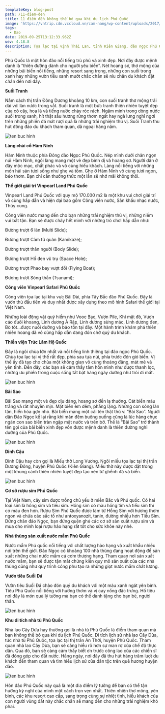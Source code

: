 ```yaml
---
templateKey: blog-post
path: /11-diem-den
title: 11 điểm đến không thể bỏ qua khi du lịch Phú Quốc
image: 'https://vntrip.cdn.vccloud.vn/cam-nang/wp-content/uploads/2017/08/bai-sao-phu-quoc.jpg' 
tags:
  - Dao
date: 2019-09-25T13:12:33.962Z
uev: 4.18.8
description: Tọa lạc tại vịnh Thái Lan, tỉnh Kiên Giang, đảo ngọc Phú Quốc vẫn lưu giữ cho mình vẻ đẹp hoang sơ, thơ mộng. Đặt chân đến hòn đảo này, du khách không thể bỏ qua 11 điểm tham quan vô cùng hấp dẫn dưới đây.
---
```


Phú Quốc là một hòn đảo nổi tiếng trù phú và xinh đẹp. Nơi đây được mệnh danh là “thiên đường dành cho người yêu biển”. Nét hoang sơ, thơ mộng của những bãi biển nổi tiếng, những resort sang trọng, những con suối trong xanh hay những vườn tiêu xanh mướt chắc chắn sẽ níu chân du khách đặt chân đến nơi đây.

**Suối Tranh**

Nằm cách thị trấn Đông Dương khoảng 10 km, con suối tranh thơ mộng trải dài với làn nước trong vắt. Suối tranh là một bức tranh thiên nhiên tuyệt đẹp của cỏ cây, hoa lá và tiếng nước chảy róc rách. Ngâm mình trong dòng nước suối trong xanh, hít thật sâu hương rừng thơm ngát hay ngả lưng nghỉ ngơi trên những phiến đá mát rượi quả là những trải nghiệm thú vị. Suối Tranh thu hút đông đảo du khách tham quan, dã ngoại hàng năm.

![ten buc hinh](https://images.foody.vn/res/g5/41540/prof/s576x330/foody-mobile-1-jpg-764-636268939999230286.jpg "ten buc hinh")

**Làng chài cổ Hàm Ninh**

Hàm Ninh thuộc phía Đông đảo Ngọc Phú Quốc. Nép mình dưới chân ngọn núi Hàm Ninh, ngôi làng mang một vẻ đẹp bình dị và hoang sơ. Người dân ở đây mộc mạc, chất phác và vô cùng hiếu khách. Làng nổi tiếng với những món hải sản tươi sống như ghẹ và tôm. Ghẹ ở Hàm Ninh vô cùng tươi ngon, béo thơm. Bạn chỉ cần thưởng thức một lần sẽ nhớ mãi không thôi.


**Thế giới giải trí Vinpearl Land Phú Quốc**

Vinpearl Land Phú Quốc với quy mô 170.000 m2 là một khu vui chơi giải trí vô cùng hấp dẫn và hiện đại bao gồm Công viên nước, Sân khấu nhạc nước, Thủy cung.



Công viên nước mang đến cho bạn những trải nghiệm thú vị, những niềm vui bất tận. Bạn sẽ được cháy hết mình với những trò chơi hấp dẫn như:

Đường trượt 6 làn (Multi Slide);

Đường trượt Cảm tử quân (Kamikaze);

Đường trượt thân người (Body Slide);

Đường trượt Hố đen vũ trụ (Space Hole);

Đường trượt Phao bay vượt đồi (Flying Boat);

Đường trượt Sóng thần (Tsunami);

**Công viên Vinpearl Safari Phú Quốc**

Công viên tọa lạc tại khu vực Bãi Dài, phía Tây Bắc đảo Phú Quốc. Đây là vườn thú đầu tiên và duy nhất được xây dựng theo mô hình Safari thế giới tại Việt Nam.


Những loài động vật quý hiếm như Vooc Bạc, Vượn Pile, Khỉ mặt đỏ, Vượn cáo đuôi khoang, Linh dương Ả Rập, Linh dương sừng mác, Linh dương đen, Bò tót…được nuôi dưỡng và bảo tồn tại đây. Một hành trình khám phá thiên nhiên hoang dã vô cùng hấp dẫn đang đón chờ quý du khách.

**Thiền viện Trúc Lâm Hộ Quốc**

Đây là ngôi chùa lớn nhất và nổi tiếng linh thiêng tại đảo ngọc Phú Quốc. Chùa tọa lạc tại vị thế rất đẹp, phía sau tựa núi, phía trước đón gió biển. Vị thế ấy đã tạo cho chùa một không gian vô cùng thoáng đãng, mát mẻ và yên tĩnh. Đến đây, các bạn sẽ cảm thấy tâm hồn mình như được thanh lọc, những ưu phiền trong cuộc sống tất bật hàng ngày dường như trôi đi mất.

![ten buc hinh](https://media.laodong.vn/Storage/newsportal/2018/1/30/589227/01.jpg "ten buc hinh")

**Bãi Sao**

Bãi Sao mang một vẻ đẹp dịu dàng, hoang sơ đến lạ thường. Cát biển màu trắng và rất nhuyễn mịn. Mặt biển êm đềm, phẳng lặng. Những con sóng lăn tăn, hiền hòa gợn nhỏ. Bãi biển mang một cái tên thật thú vị “Bãi Sao”. Người dân Đảo Ngọc kể lại rằng khi màn đêm buông xuống cũng là lúc hàng chục ngàn con sao biển tràn ngập mặt nước và trên bờ. Thế là “Bãi Sao” trở thành tên gọi của bãi biển xinh đẹp vốn được mệnh danh là thiên đường nghỉ dưỡng của Phú Quốc.

![ten buc hinh](https://www.vntrip.vn/cam-nang/wp-content/uploads/2017/09/bai-sao-phu-quoc-e1506329625499.jpg "ten buc hinh")

**Dinh Cậu**

Dinh Cậu hay còn gọi là Miếu thờ Long Vương. Ngôi miếu tọa lạc tại thị trấn Dương Đông, huyện Phú Quốc (Kiên Giang). Miếu thờ này được đặt trong một khung cảnh thiên nhiên tuyệt đẹp tạo nên từ ghềnh đá và biển.

![ten buc hinh](https://statics.vntrip.vn/data-v2/data-guide/img_content/1474872284_dinh-cau-phu-quoc.jpg "ten buc hinh")

**Cơ sở rượu sim Phú Quốc**

Tại Việt Nam, cây sim được trồng chủ yếu ở miền Bắc và Phú quốc. Có hai loại sim là hồng sim và tiều sim. Hồng sim có màu hồng tím và tiểu sim thì có màu đen hơn. Rượu Sim Phú Quốc được làm từ Hồng Sim với hương thơm ngon và chứa các sắc tố như antoxyanozit, tanin, đường nhiều hơn Tiểu Sim. Dừng chân đảo Ngọc, bạn đừng quên ghé các cơ sở sản xuất rượu sim và mua cho mình loại rượu hảo hạng rất tốt cho sức khỏe này nhé.


**Nhà thùng sản xuất nước mắm Phú Quốc**

Nước mắm Phú quốc nổi tiếng với chất lượng hảo hạng và xuất khẩu nhiều nơi trên thế giới. Đảo Ngọc có khoảng 100 nhà thùng đang hoạt động để sản xuất những chai nước mắm cá cơm thượng hạng. Tham quan nơi sản xuất nước mắm, bạn sẽ được tận mắt chứng kiến quy mô sản xuất của các nhà thùng cũng như quy trình công phu tạo ra những giọt nước mắm chất lượng.


**Vườn tiêu Suối Đá**

Vườn tiêu Suối Đá chào đón quý du khách với một màu xanh ngát yên bình. Tiêu Phú Quốc nổi tiếng với hương thơm và vị cay nồng đặc trưng. Hồ tiêu nơi đây là món quà lý tưởng mà bạn có thể dành tặng cho bạn bè, người thân.

![ten buc hinh](https://media.gody.vn/images/kien-giang/vuon-tieu-suoi-da/12-2016/20161201022816-vuon-tieu-phu-quoc-gody-(3).jpg "ten buc hinh")

**Khu di tích nhà tù Phú Quốc**

Nhà lao Cây Dừa hay thường gọi là nhà tù Phú Quốc là điểm tham quan mà bạn không thể bỏ qua khi du lịch Phú Quốc. Di tích lịch sử nhà lao Cây Dừa, tức nhà tù Phú Quốc, tọa lạc tại thị trấn An Thới, huyện Phú Quốc. Tham quan nhà lao Cây Dừa, bạn sẽ càng hiểu rõ hơn sự man rợ của chế độ thực dân. Qua đó, bạn sẽ càng cảm thấy biết ơn trước công lao của các chiến sĩ đã đóng góp cho đất nước. Hằng ngày, nơi đây đã thu hút hàng trăm lượt du khách đến tham quan và tìm hiểu lịch sử của dân tộc trên quê hương huyện đảo.

![ten buc hinh](https://innotour.vn/wp-content/uploads/2017/10/%C4%90ie%CC%82%CC%89m_danh_tu%CC%80_binh-1.jpg "ten buc hinh")

Hòn đảo Phú Quốc này quả là một đia điểm lý tưởng để bạn có thể tận hưởng kỳ nghĩ của mình một cách trọn vẹn nhất. Thiên nhiên thơ mông, yên bình, các khu resort cao cấp, sang trọng cùng sự nhiệt tình, hiếu khách của con người vùng đất này chắc chắn sẽ mang đến cho những trải nghiệm khó phai.
